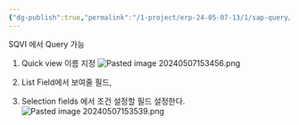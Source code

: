```yaml
---
{"dg-publish":true,"permalink":"/1-project/erp-24-05-07-13/1/sap-query/"}
---
```


SQVI 에서 Query 가능
1. Quick view 이름 지정 
![Pasted image 20240507153456.png](/img/user/1.%20Project/ERP%EA%B5%90%EC%9C%A1(24.05.07~13)/1%EC%9D%BC%EC%B0%A8%20%ED%95%98%EC%9C%84%EB%AC%B8%EC%84%9C/Pasted%20image%2020240507153456.png)

2. List Field에서 보여줄 필드, 
3. Selection fields 에서 조건 설정할 필드 설정한다.
	![Pasted image 20240507153539.png](/img/user/1.%20Project/ERP%EA%B5%90%EC%9C%A1(24.05.07~13)/1%EC%9D%BC%EC%B0%A8%20%ED%95%98%EC%9C%84%EB%AC%B8%EC%84%9C/Pasted%20image%2020240507153539.png)